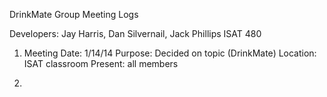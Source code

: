 DrinkMate Group Meeting Logs

Developers: Jay Harris, Dan Silvernail, Jack Phillips
ISAT 480

1. Meeting 
	Date: 1/14/14
	Purpose: Decided on topic (DrinkMate)
	Location: ISAT classroom
	Present: all members

2. 
